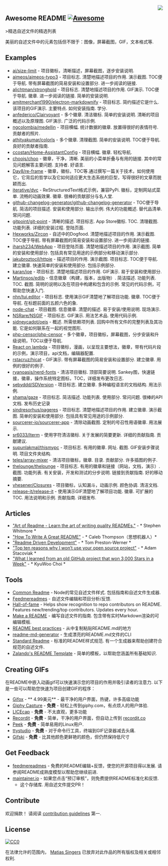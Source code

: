 <div class="github-widget" data-repo="matiassingers/awesome-readme"></div>
<img src="https://raw.githubusercontent.com/matiassingers/awesome-readme/master/icon.png" align="right" />

## Awesome README [![Awesome](https://cdn.rawgit.com/sindresorhus/awesome/d7305f38d29fed78fa85652e3a63e154dd8e8829/media/badge.svg)](https://github.com/sindresorhus/awesome)
&gt;精选自述文件的精选列表

美丽的自述文件中的元素包括但不限于：图像，屏幕截图，GIF，文本格式等.

## Examples

- [ai/size-limit](https://github.com/ai/size-limit) - 项目徽标，清晰描述，屏幕截图，逐步安装说明.
- [aimeos/aimeos-typo3](https://github.com/aimeos/aimeos-typo3)   - 项目标志.  清楚地描述项目的作用.  演示截图.  TOC便于导航.  带有屏幕截图的简易安装和设置部分.  进一步阅读的链接.
- [alichtman/stronghold](https://github.com/alichtman/stronghold)   - 项目标志.  清楚地描述项目的作用.  GIF演示.  TOC便于导航.  徽章.  进一步阅读的链接.  简单的安装说明.
- [amitmerchant1990/electron-markdownify](https://github.com/amitmerchant1990/electron-markdownify)   - 项目标志.  简约描述它是什么.  该项目的GIF演示.  主要特点.  如何安装指南.  学分.
- [anfederico/Clairvoyant](https://github.com/anfederico/Clairvoyant)   - 多个徽章.  清洁徽标.  简单的安装说明.  清晰的项目概述以及原理图.  GIF演示.  广泛的代码示例.
- [ngcolombia/medellin](https://github.com/ngcolombia/medellin)   - 项目横幅.  统计数据的徽章.  放置得很好的表情符号.  贡献者的照片.
- [athityakumar/colorls](https://github.com/athityakumar/colorls)   - 多个徽章.  清理截图.  简单的安装说明.  TOC便于导航.  良好的贡献者指南.
- [ccostan/Home-AssistantConfig](https://github.com/CCOSTAN/Home-AssistantConfig)   - 项目横幅.  徽章.  轻松导航.
- [choojs/choo](https://github.com/choojs/choo)   - 徽章，干净，清晰.  美丽的小菜单折叠与有用的链接.  其中的常见问题解答主要问题.  支持者.  好语言.
- [Day8/re-frame](https://github.com/Day8/re-frame) - 徽章，徽标，TOC等.通过撰写一篇关于技术，如何使用它，它背后的哲学以及它如何适应更大生态系统的巨型，写得很好的文章而脱颖而出.
- [iterative/dvc](https://github.com/iterative/dvc)   -  ReStructuredText格式示例，兼容PyPi.  徽标，定制网站式菜单.  流畅的动画效果.  徽章.  很棒的贡献部分与名人堂.
- [github-changelog-generator/github-changelog-generator](https://github.com/github-changelog-generator/github-changelog-generator)   -  TOC便于导航.  简洁的项目描述.  安装和使用部分.  输出示例.  伟大的功能概述.  替代品清单.  常问问题.
- [gitpoint/git-point](https://github.com/gitpoint/git-point)   - 清晰的描述.  项目标志.  App Store徽标.  TOC.  清理截图.  功能列表.  详细的安装过程.  登陆页面.
- [Hexworks/Zircon](https://github.com/Hexworks/zircon)   - 自述中的Dogfood.  清楚地描述项目的作用.  演示截图.  TOC便于导航.  带有屏幕截图的简易安装和设置部分.  进一步阅读的链接.
- [iharsh234/WebApp](https://github.com/iharsh234/WebApp)   - 项目登陆页面.  清楚地描述项目的作用.  演示截图.  简单的安装和使用部分.  包括具有常见用途的示例部分和移动演示部分.
- [jakubroztocil/httpie](https://github.com/jakubroztocil/httpie)   - 描述项目的作用.  演示截图.  项目标志.  TOC便于导航.  建立徽章.  快速简单的安装和使用部分.  包括示例部分.
- [karan/joe](https://github.com/karan/joe)   - 项目标志.  清楚地描述项目的作用.  GIF演示.  易于安装和使用部分.
- [Martinsos/edlib](https://github.com/Martinsos/edlib)   - 信息徽章（构建，版本，出版物）.  简洁描述.  功能列表.  TOC.  截图.  简明的说明以及在项目中构建和包含的示例.  常见的代码示例，可帮助您快速入门.
- [nhn/tui.editor](https://github.com/nhn/tui.editor)   - 项目标志.  使用演示GIF清楚地了解项目功能.  徽章.  TOC便于导航.  在标题前面的五颜六色的象.
- [node-chat](https://github.com/IgorAntun/node-chat)   - 项目截图.  信息徽章.  清楚的描述.  易于安装/使用说明.  现场演示.
- [NSRare/NSGIF](https://github.com/NSRare/NSGIF)   - 项目标志.  GIF演示.  用法艺术品.  使用代码示例.
- [sidneycadot/oeis](https://github.com/sidneycadot/oeis)   - 概述.  所需依赖项列表.  回购中所有文件的完整列表及其功能.  它是如何联系在一起的视觉图形.
- [php-censor/php-censor](https://github.com/php-censor/php-censor) - 多个徽章，项目徽标，屏幕截图，分步安装和升级说明，TOC以便于导航.
- [React on lambda](https://github.com/sultan99/react-on-lambda) - 项目徽标，漫画，以呈现主要想法，徽章，带有代码片段的示例，演示项目，api文档，编辑器配置.
- [rstacruz/hicat](https://github.com/rstacruz/hicat)   -  GIF演示.  带有屏幕截图的简易安装和设置部分.  建立徽章.  用例的很好的例子.
- [ryanoasis/nerd-fonts](https://github.com/ryanoasis/nerd-fonts)   - 清洁项目徽标.  顶部简要说明.  Sankey图，快速链接，徽章，操作系统特定图标，TOC，详细发布更改日志.
- [sebyddd/SDVersion](https://github.com/sebyddd/SDVersion)   - 项目标志.  建立徽章.  多种编程语言的文档结构.  用法示例.
- [shama/gaze](https://github.com/shama/gaze)   - 项目标志.  简洁描述.  功能列表.  使用部分.  常问问题.  很棒的API文档.  发布历史记录
- [sindresorhus/pageres](https://github.com/sindresorhus/pageres)   - 项目标志.  清楚地描述项目的作用.  建立徽章.  演示截图.  简单的安装和使用部分.  包括具有常见用途的示例部分.
- [sourcerer-io/sourcerer-app](https://github.com/sourcerer-io/sourcerer-app)   - 清除动画截图.  定制的号召性用语徽章.  用法展示.
- [sr6033/lterm](https://github.com/sr6033/lterm)   - 使用字符清洁徽标.  关于发展的简要更新.  详细的贡献指南.  贡献建议.
- [supunlakmal/thismypc](https://github.com/supunlakmal/thismypc)   - 项目标志.  有用的徽章.  网址.  截图.  GIF安装步骤说明.  项目文件夹结构.
- [teles/array-mixer](https://github.com/teles/array-mixer)   - 清洁项目徽标，徽章.  目录.  贡献部分.  许多插图的例子.
- [thelounge/thelounge](https://github.com/thelounge/thelounge)   - 项目标志.  有用的徽章和链接（网站，文档，演示）.  截图.  功能列表.  有关安装，开发和测试的分步说明.  链接到贡献指南.  好的移动摘要.
- [vhesener/Closures](https://github.com/vhesener/Closures)   - 项目徽标，认知漏斗，动画示例.  颜色协调.  清洁文档.
- [release-it/release-it](https://github.com/release-it/release-it)   - 使用演示GIF清楚地了解项目功能.  徽章.  可扩展的TOC.  用法说明和示例.  贡献指南.  详细发布.

## Articles

- ["Art of Readme - Learn the art of writing quality READMEs."](https://github.com/noffle/art-of-readme) -  * Stephen Whitmore *
- ["How To Write A Great README"](https://thoughtbot.com/blog/how-to-write-a-great-readme) -  * Caleb Thompson（思想机器人）*
- ["Readme Driven Development"](http://tom.preston-werner.com/2010/08/23/readme-driven-development.html) -  * Tom Preston-Werner *
- ["Top ten reasons why I won’t use your open source project"](https://changelog.com/posts/top-ten-reasons-why-i-wont-use-your-open-source-project) -  * Adam Stacoviak *
- ["What I learned from an old GitHub project that won 3,000 Stars in a Week"](https://www.freecodecamp.org/news/what-i-learned-from-an-old-github-project-that-won-3-000-stars-in-a-week-628349a5ee14/) -  * KyuWoo Choi *

## Tools

- [Common Readme](https://github.com/noffle/common-readme)   -  Node的常见自述文件样式.  包括指南和自述文件生成器.
- [Feedmereadmes](https://github.com/lappleapple/feedmereadmes) - 自述文件编辑和项目分析/反馈.
- [Hall-of-fame](https://github.com/sourcerer-io/hall-of-fame) - Helps show recognition to repo contributors on README. Features new/trending/top contributors. Updates every hour.
- [Make a README](https://www.makeareadme.com/)   - 编写自述文件的指南.  包含带有实时Markdown渲染的可编辑模板.
- [README best practices](https://github.com/jehna/readme-best-practices) - 从中​​复制粘贴README.md的地方
- [readme-md-generator](https://github.com/kefranabg/readme-md-generator) - 生成漂亮的README.md文件的CLI
- [Standard Readme](https://github.com/RichardLitt/standard-readme)   - 标准的README样式规范.  有一个生成器来帮助创建符合规范的自述文件.
- [Zalando's README Template](https://github.com/zalando/zalando-howto-open-source/blob/master/READMEtemplate.md) - 简单的模板，以帮助您涵盖所有基础知识.

## Creating GIFs

 在README中嵌入动画gif可以快速演示您的项目的作用并吸引读者的注意力.  以下是一些可以帮助您快速为项目创建GIF的程序：

- [Gifox](https://gifox.io) -  ** 4.99美元**  - 最干净的用户界面，热键，许多高级功能
- [Giphy Capture](https://giphy.com/apps/giphycapture) -  **免费**  - 轻松上传到giphy.com，有点烦人的用户体验.
- [LICEcap](https://www.cockos.com/licecap/) -  **免费**  - 不太直观，更多功能
- [Recordit](https://recordit.co/) -  **免费**  - 简单，干净的用户界面，但自动上传到 [recordit.co](https://recordit.co/)
- [Peek](https://github.com/phw/peek) -  **免费**  - 简单易用的Linux用户.
- [ttystudio](https://github.com/chjj/ttystudio) -  **免费**  - 对于命令行工具，终端到GIF记录器减去头痛.
- [Gifski](https://github.com/sindresorhus/Gifski) -  **免费**  - 比其他颜色更鲜艳的颜色，但仍然保持低尺寸

## Get Feedback

- [feedmereadmes](https://github.com/LappleApple/feedmereadmes)   - 免费的README编辑+反馈，使您的开源项目得以发展.  请参阅README成熟度模型以帮助您继续前进.
- [maintainer.io](https://maintainer.io/) - 如果您点击“预订审核”，则免费提供README标准化和反馈.
  - 这个存储库.  用自述文件提交PR！

## Contribute

欢迎捐款！
请阅读 [contribution guidelines](https://github.com/matiassingers/awesome-readme/blob/master/contributing.md) 第一.

## License

[![CC0](https://licensebuttons.net/p/zero/1.0/88x31.png)](https://creativecommons.org/publicdomain/zero/1.0/)

在法律允许的范围内， [Matias Singers](https://mts.io) 已放弃对此作品的所有版权及相关或相邻权利.
